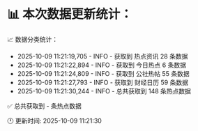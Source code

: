 📊 本次数据更新统计：
==========================

📈 数据分类统计：
- 2025-10-09 11:21:19,705 - INFO - 获取到 热点资讯 28 条数据
- 2025-10-09 11:21:22,894 - INFO - 获取到 今日热点 6 条数据
- 2025-10-09 11:21:24,809 - INFO - 获取到 公社热帖 55 条数据
- 2025-10-09 11:21:27,793 - INFO - 获取到 财经日历 59 条数据
- 2025-10-09 11:21:30,244 - INFO - 总共获取到 148 条热点数据

✅ 总共获取到 - 条热点数据

🕐 更新时间: 2025-10-09 11:21:30
